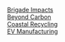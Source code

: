 [Brigade Impacts](brigades/)  
[Beyond Carbon](beyondcarbon/)  
[Coastal Recycling](coastal/)  
[EV Manufacturing](ev/)  